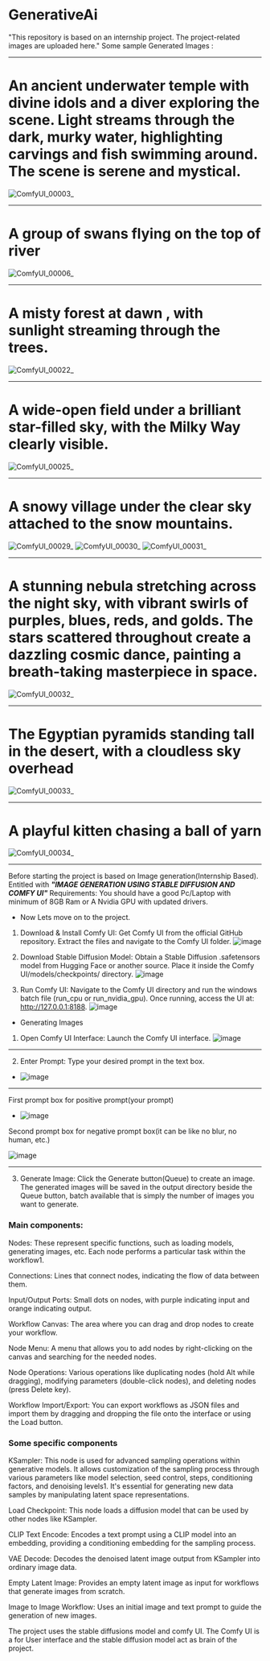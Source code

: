 # GenerativeAi
"This repository is based on an internship project. The project-related images are uploaded here."
Some sample Generated Images : 
***
# An ancient underwater temple with divine idols and a diver exploring the scene. Light streams through the dark, murky water, highlighting carvings and fish swimming around. The scene is serene and mystical.
![ComfyUI_00003_](https://github.com/user-attachments/assets/8082c78e-92c8-40cd-8649-3b797fbf4e7f)

***
# A group of swans flying on the top of river
![ComfyUI_00006_](https://github.com/user-attachments/assets/c0f7ec93-6f22-444d-835c-eeb5e7ad47f7)

***
# A misty forest at dawn , with sunlight streaming through the trees.
![ComfyUI_00022_](https://github.com/user-attachments/assets/d31f4bea-90ec-4fb7-aba5-a4316f5b5c30)
***
# A wide-open field under a brilliant star-filled sky, with the Milky Way clearly visible.
![ComfyUI_00025_](https://github.com/user-attachments/assets/782331b9-0d2b-4e5c-ae3b-d4683d975977)
***
# A snowy village under the clear sky attached to the snow mountains.
![ComfyUI_00029_](https://github.com/user-attachments/assets/eaac5019-0ffc-4d7a-ba47-e4d1351a49bd)
![ComfyUI_00030_](https://github.com/user-attachments/assets/c034f21d-3fa1-4739-a8c0-94cb660fef8e)
![ComfyUI_00031_](https://github.com/user-attachments/assets/19a45ecd-4053-4bad-80e1-2670823079c3)
***
# A stunning nebula stretching across the night sky, with vibrant swirls of purples, blues, reds, and golds. The stars scattered throughout create a dazzling cosmic dance, painting a breath-taking masterpiece in space.
![ComfyUI_00032_](https://github.com/user-attachments/assets/51b65532-bbd2-48e1-8690-723a5b526572)
***
# The Egyptian pyramids standing tall in the desert, with a cloudless sky overhead
![ComfyUI_00033_](https://github.com/user-attachments/assets/9c4ae08f-1f17-4ad8-a00f-e5c47386862d)
***
# A playful kitten chasing a ball of yarn
![ComfyUI_00034_](https://github.com/user-attachments/assets/d56a3831-1c5b-422d-99d3-5cd9eeab463b)

***
Before starting the project is based on Image generation(Internship Based).
Entitled with _**"IMAGE GENERATION USING STABLE DIFFUSION AND COMFY UI"**_
Requirements: You should have a good Pc/Laptop with minimum of 8GB Ram or A Nvidia GPU with updated drivers.

* Now Lets move on to the project.
1. Download & Install Comfy UI: Get Comfy UI from the official GitHub repository. Extract the files and navigate to the Comfy UI folder.
![image](https://github.com/user-attachments/assets/93c00759-d6c4-48db-b21c-d7aa18d8a350)


2. Download Stable Diffusion Model: Obtain a Stable Diffusion .safetensors model from Hugging Face or another source. Place it inside the Comfy UI/models/checkpoints/ directory.
![image](https://github.com/user-attachments/assets/16b71261-eb55-4022-993b-4250f1d51649)


3. Run Comfy UI: Navigate to the Comfy UI directory and run the windows batch file (run_cpu or run_nvidia_gpu). Once running, access the UI at: http://127.0.0.1:8188.
![image](https://github.com/user-attachments/assets/0ba9c36d-23eb-4695-935a-bd83c475e145)

* Generating Images
1. Open Comfy UI Interface: Launch the Comfy UI interface.
![image](https://github.com/user-attachments/assets/46186a23-af95-49b2-b48f-b68d789c89db)

***


2. Enter Prompt: Type your desired prompt in the text box.

* ![image](https://github.com/user-attachments/assets/6474749c-337f-4848-8264-3986a10c1d59)

***


First prompt box for positive prompt(your prompt)


* ![image](https://github.com/user-attachments/assets/21c1d49e-9898-4d12-be03-b2c860da8bb1)

Second prompt box for negative prompt box(it can be like no blur, no human, etc.)


![image](https://github.com/user-attachments/assets/633c5f42-c03c-470e-83bf-dbeaff86c49d)

***


3. Generate Image: Click the Generate button(Queue) to create an image. The generated images will be saved in the output directory
beside the Queue button, batch available that is simply the number of images you want to generate.


### Main components:

Nodes: These represent specific functions, such as loading models, generating images, etc. Each node performs a particular task within the workflow1.

Connections: Lines that connect nodes, indicating the flow of data between them.

Input/Output Ports: Small dots on nodes, with purple indicating input and orange indicating output.

Workflow Canvas: The area where you can drag and drop nodes to create your workflow.

Node Menu: A menu that allows you to add nodes by right-clicking on the canvas and searching for the needed nodes.

Node Operations: Various operations like duplicating nodes (hold Alt while dragging), modifying parameters (double-click nodes), and deleting nodes (press Delete key).

Workflow Import/Export: You can export workflows as JSON files and import them by dragging and dropping the file onto the interface or using the Load button.


### Some specific components
KSampler: This node is used for advanced sampling operations within generative models. It allows customization of the sampling process through various parameters like model selection, seed control, steps, conditioning factors, and denoising levels1. It's essential for generating new data samples by manipulating latent space representations.

Load Checkpoint: This node loads a diffusion model that can be used by other nodes like KSampler.

CLIP Text Encode: Encodes a text prompt using a CLIP model into an embedding, providing a conditioning embedding for the sampling process.

VAE Decode: Decodes the denoised latent image output from KSampler into ordinary image data.

Empty Latent Image: Provides an empty latent image as input for workflows that generate images from scratch.

Image to Image Workflow: Uses an initial image and text prompt to guide the generation of new images.

The project uses the stable diffusions model and comfy UI. The Comfy UI is a for User interface and the stable diffusion model act as brain of the project.
